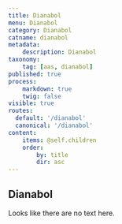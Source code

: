 ```yaml
---
title: Dianabol
menu: Dianabol
category: Dianabol
catname: dianabol
metadata:
    description: Dianabol
taxonomy:
    tag: [aas, dianabol]
published: true
process:
    markdown: true
    twig: false
visible: true
routes:
  default: '/dianabol'
  canonical: '/dianabol'
content:
    items: @self.children
    order:
        by: title
        dir: asc
---
```

## Dianabol
Looks like there are no text here.
